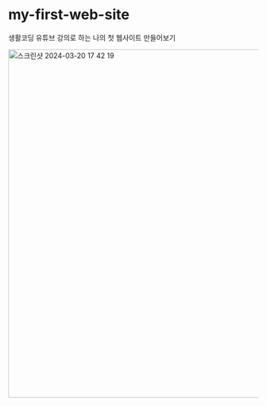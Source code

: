 # my-first-web-site

생활코딩 유튜브 강의로 하는 나의 첫 웹사이트 만들어보기

<img width="700" alt="스크린샷 2024-03-20 17 42 19" src="https://github.com/ppassong/robofriends/assets/132435219/c483248b-073c-4a6c-bdd5-ff1b99568d81">
